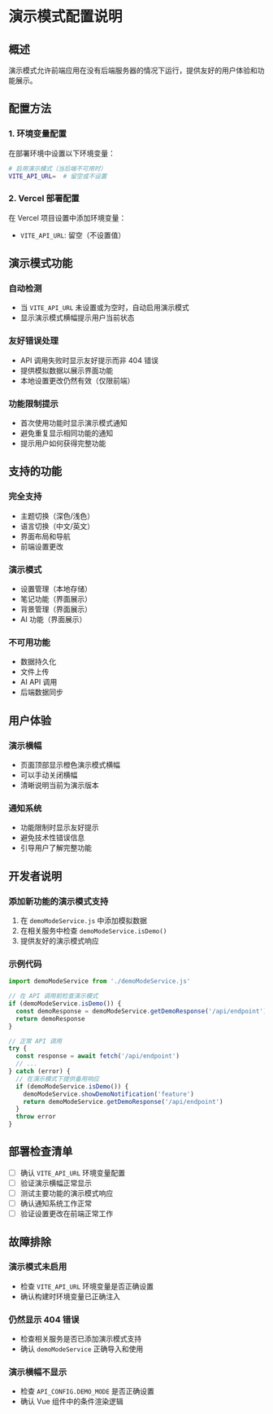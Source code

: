 # 演示模式配置说明

## 概述

演示模式允许前端应用在没有后端服务器的情况下运行，提供友好的用户体验和功能展示。

## 配置方法

### 1. 环境变量配置

在部署环境中设置以下环境变量：

```bash
# 启用演示模式（当后端不可用时）
VITE_API_URL=  # 留空或不设置
```

### 2. Vercel 部署配置

在 Vercel 项目设置中添加环境变量：
- `VITE_API_URL`: 留空（不设置值）

## 演示模式功能

### 自动检测
- 当 `VITE_API_URL` 未设置或为空时，自动启用演示模式
- 显示演示模式横幅提示用户当前状态

### 友好错误处理
- API 调用失败时显示友好提示而非 404 错误
- 提供模拟数据以展示界面功能
- 本地设置更改仍然有效（仅限前端）

### 功能限制提示
- 首次使用功能时显示演示模式通知
- 避免重复显示相同功能的通知
- 提示用户如何获得完整功能

## 支持的功能

### 完全支持
- 主题切换（深色/浅色）
- 语言切换（中文/英文）
- 界面布局和导航
- 前端设置更改

### 演示模式
- 设置管理（本地存储）
- 笔记功能（界面展示）
- 背景管理（界面展示）
- AI 功能（界面展示）

### 不可用功能
- 数据持久化
- 文件上传
- AI API 调用
- 后端数据同步

## 用户体验

### 演示横幅
- 页面顶部显示橙色演示模式横幅
- 可以手动关闭横幅
- 清晰说明当前为演示版本

### 通知系统
- 功能限制时显示友好提示
- 避免技术性错误信息
- 引导用户了解完整功能

## 开发者说明

### 添加新功能的演示模式支持

1. 在 `demoModeService.js` 中添加模拟数据
2. 在相关服务中检查 `demoModeService.isDemo()`
3. 提供友好的演示模式响应

### 示例代码

```javascript
import demoModeService from './demoModeService.js'

// 在 API 调用前检查演示模式
if (demoModeService.isDemo()) {
  const demoResponse = demoModeService.getDemoResponse('/api/endpoint')
  return demoResponse
}

// 正常 API 调用
try {
  const response = await fetch('/api/endpoint')
  // ...
} catch (error) {
  // 在演示模式下提供备用响应
  if (demoModeService.isDemo()) {
    demoModeService.showDemoNotification('feature')
    return demoModeService.getDemoResponse('/api/endpoint')
  }
  throw error
}
```

## 部署检查清单

- [ ] 确认 `VITE_API_URL` 环境变量配置
- [ ] 验证演示横幅正常显示
- [ ] 测试主要功能的演示模式响应
- [ ] 确认通知系统工作正常
- [ ] 验证设置更改在前端正常工作

## 故障排除

### 演示模式未启用
- 检查 `VITE_API_URL` 环境变量是否正确设置
- 确认构建时环境变量已正确注入

### 仍然显示 404 错误
- 检查相关服务是否已添加演示模式支持
- 确认 `demoModeService` 正确导入和使用

### 演示横幅不显示
- 检查 `API_CONFIG.DEMO_MODE` 是否正确设置
- 确认 Vue 组件中的条件渲染逻辑